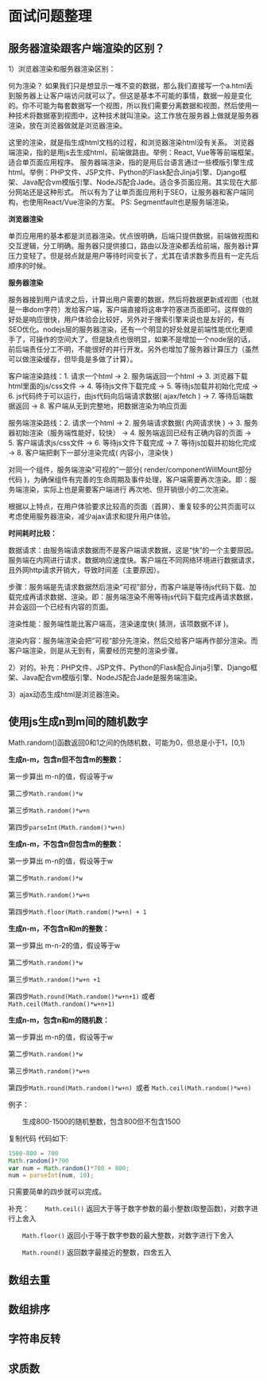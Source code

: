 # 面试问题整理

## 服务器渲染跟客户端渲染的区别？

1）浏览器渲染和服务器渲染区别：

何为渲染？
如果我们只是想显示一堆不变的数据，那么我们直接写一个a.html丢到服务器上让客户端访问就可以了。但这是基本不可能的事情，数据一般是变化的。你不可能为每套数据写一个视图，所以我们需要分离数据和视图，然后使用一种技术将数据塞到视图中，这种技术就叫渲染。这工作放在服务器上做就是服务器渲染，放在浏览器做就是浏览器渲染。

这里的渲染，就是指生成html文档的过程，和浏览器渲染html没有关系。
浏览器端渲染，指的是用js去生成html，前端做路由。举例：React, Vue等等前端框架。适合单页面应用程序。
服务器端渲染，指的是用后台语言通过一些模版引擎生成html。举例：PHP文件、JSP文件、Python的Flask配合Jinja引擎、Django框架、Java配合vm模版引擎、NodeJS配合Jade。适合多页面应用。其实现在大部分网站还是这种形式。
所以有为了让单页面应用利于SEO，让服务器和客户端同构，也使用React/Vue渲染的方案。
PS: Segmentfault也是服务端渲染。

**浏览器渲染**

单页应用用的基本都是浏览器渲染。优点很明确，后端只提供数据，前端做视图和交互逻辑，分工明确。服务器只提供接口，路由以及渲染都丢给前端，服务器计算压力变轻了。但是弱点就是用户等待时间变长了，尤其在请求数多而且有一定先后顺序的时候。

**服务器渲染**

服务器接到用户请求之后，计算出用户需要的数据，然后将数据更新成视图（也就是一串dom字符）发给客户端，客户端直接将这串字符塞进页面即可。这样做的好处是响应很快，用户体验会比较好，另外对于搜索引擎来说也是友好的，有SEO优化。nodejs层的服务器渲染，还有一个明显的好处就是前端性能优化更顺手了，可操作的空间大了。但是缺点也很明显，如果不是增加一个node层的话，前后端责任分工不明，不能很好的并行开发。另外也增加了服务器计算压力（虽然可以做渲染缓存，但毕竟是多做了计算）。

客户端渲染路线：1. 请求一个html -> 2. 服务端返回一个html -> 3. 浏览器下载html里面的js/css文件 -> 4. 等待js文件下载完成 -> 5. 等待js加载并初始化完成 -> 6. js代码终于可以运行，由js代码向后端请求数据( ajax/fetch ) -> 7. 等待后端数据返回 -> 8. 客户端从无到完整地，把数据渲染为响应页面

服务端渲染路线：2. 请求一个html -> 2. 服务端请求数据( 内网请求快 ) -> 3. 服务器初始渲染（服务端性能好，较快） -> 4. 服务端返回已经有正确内容的页面 -> 5. 客户端请求js/css文件 -> 6. 等待js文件下载完成 -> 7. 等待js加载并初始化完成 -> 8. 客户端把剩下一部分渲染完成( 内容小，渲染快 )

对同一个组件，服务端渲染“可视的”一部分( render/componentWillMount部分代码  )，为确保组件有完善的生命周期及事件处理，客户端需要再次渲染。即：服务端渲染，实际上也是需要客户端进行 再次地、但开销很小的二次渲染。

根据以上特点，在用户体验要求比较高的页面（首屏）、重复较多的公共页面可以考虑使用服务器渲染，减少ajax请求和提升用户体验。

**时间耗时比较：**

数据请求：由服务端请求数据而不是客户端请求数据，这是“快”的一个主要原因。服务端在内网进行请求，数据响应速度快。客户端在不同网络环境进行数据请求，且外网http请求开销大，导致时间差（主要原因）。

步骤：服务端是先请求数据然后渲染“可视”部分，而客户端是等待js代码下载、加载完成再请求数据、渲染。即：服务端渲染不用等待js代码下载完成再请求数据，并会返回一个已经有内容的页面。

渲染性能：服务端性能比客户端高，渲染速度快( 猜测，该项数据不详 )。

渲染内容：服务端渲染会把”可视“部分先渲染，然后交给客户端再作部分渲染。而客户端渲染，则是从无到有，需要经历完整的渲染步骤。　　　　

2）对的。补充：PHP文件、JSP文件、Python的Flask配合Jinja引擎、Django框架、Java配合vm模版引擎、NodeJS配合Jade是服务端渲染。

3）ajax动态生成html是浏览器渲染。

## 使用js生成n到m间的随机数字

Math.random()函数返回0和1之间的伪随机数，可能为0，但总是小于1，[0,1)

**生成n-m，包含n但不包含m的整数：**

第一步算出 m-n的值，假设等于w

第二步`Math.random()*w`

第三步`Math.random()*w+n`

第四步`parseInt(Math.random()*w+n)`

**生成n-m，不包含n但包含m的整数：​**

第一步算出 m-n的值，假设等于w

第二步`Math.random()*w`

第三步`Math.random()*w+n`

第四步`Math.floor(Math.random()*w+n) + 1`

**生成n-m，不包含n和m的整数：**

第一步算出 m-n-2的值，假设等于w

第二步`Math.random()*w`

第三步`Math.random()*w+n +1`

第四步`Math.round(Math.random()*w+n+1)` 或者 `Math.ceil(Math.random()*w+n+1)`

**生成n-m，包含n和m的随机数：**

第一步算出 m-n的值，假设等于w

第二步`Math.random()*w`

第三步`Math.random()*w+n`

第四步`Math.round(Math.random()*w+n) `或者 `Math.ceil(Math.random()*w+n)`

例子：

　　生成800-1500的随机整数，包含800但不包含1500

复制代码 代码如下:
```js
1500-800 = 700
Math.random()*700
var num = Math.random()*700 + 800;
num = parseInt(num, 10);
```
只需要简单的四步就可以完成。

补充：
　　`Math.ceil()` 返回大于等于数字参数的最小整数(取整函数)，对数字进行上舍入

　　`Math.floor()` 返回小于等于数字参数的最大整数，对数字进行下舍入

　　`Math.round()` 返回数字最接近的整数，四舍五入

## 数组去重

## 数组排序

## 字符串反转

## 求质数